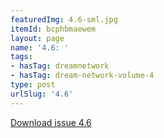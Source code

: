 ```yaml
---
featuredImg: 4.6-sml.jpg
itemId: bcphbmaewem
layout: page
name: '4.6: '
tags:
- hasTag: dreamnetwork
- hasTag: dream-network-volume-4
type: post
urlSlug: '4.6'
---
```

<a href="../files/pdfs/Volume_4/4.6-Dream-Network-Bulletin_Volume-4-Number-6.pdf" download="">Download issue 4.6</a>